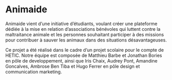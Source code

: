 # Animaide

Animaide vient d’une initiative d’étudiants, voulant créer une plateforme dédiée à la mise en relation d’associations bénévoles qui luttent contre la maltraitance animale et les personnes souhaitant participer à des missions pour contribuer à sauver les animaux dans des situations désavantageuses.

Ce projet a été réalisé dans le cadre d’un projet scolaire pour le compte de HETIC. Notre équipe est composée de Matthieu Barbe et Jonathan Bories en pôle de developpement, ainsi que Iris Chaix, Audrey Pont, Amandine Goncalves, Ambrose Ben Tiba et Hugo Ferrer en pôle design et communication marketing.
